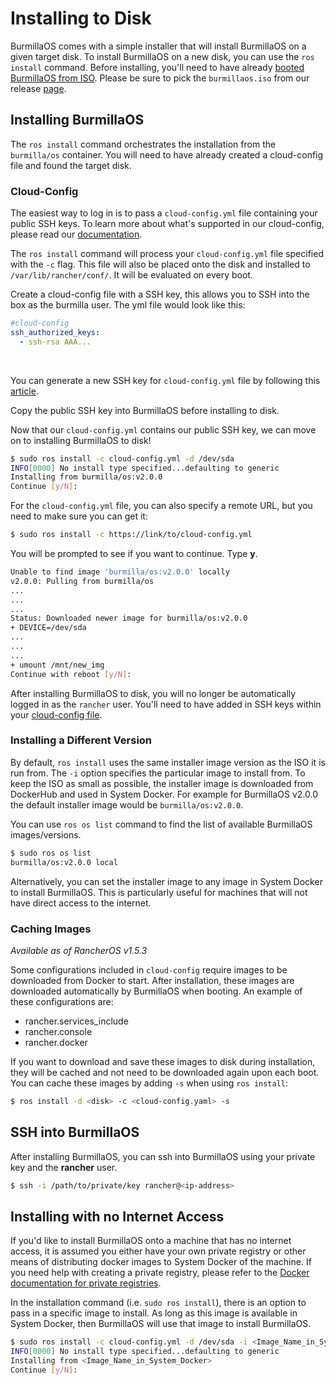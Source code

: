 # Installing to Disk

BurmillaOS comes with a simple installer that will install BurmillaOS on a given target disk. To install BurmillaOS on a new disk, you can use the `ros install` command. Before installing, you'll need to have already [booted BurmillaOS from ISO](/docs/installation/workstation//boot-from-iso). Please be sure to pick the `burmillaos.iso` from our release [page](https://github.com/burmilla/os/releases).

## Installing BurmillaOS

The `ros install` command orchestrates the installation from the `burmilla/os` container. You will need to have already created a cloud-config file and found the target disk.

### Cloud-Config

The easiest way to log in is to pass a `cloud-config.yml` file containing your public SSH keys. To learn more about what's supported in our cloud-config, please read our [documentation](/docs/configuration/base/#cloud-config).

The `ros install` command will process your `cloud-config.yml` file specified with the `-c` flag. This file will also be placed onto the disk and installed to `/var/lib/rancher/conf/`. It will be evaluated on every boot.

Create a cloud-config file with a SSH key, this allows you to SSH into the box as the burmilla user. The yml file would look like this:

```yaml
#cloud-config
ssh_authorized_keys:
  - ssh-rsa AAA...
```

<br>

You can generate a new SSH key for `cloud-config.yml` file by following this [article](https://help.github.com/articles/generating-ssh-keys/).

Copy the public SSH key into BurmillaOS before installing to disk.

Now that our `cloud-config.yml` contains our public SSH key, we can move on to installing BurmillaOS to disk!

```bash
$ sudo ros install -c cloud-config.yml -d /dev/sda
INFO[0000] No install type specified...defaulting to generic
Installing from burmilla/os:v2.0.0
Continue [y/N]:
```

For the `cloud-config.yml` file, you can also specify a remote URL, but you need to make sure you can get it:

```bash
$ sudo ros install -c https://link/to/cloud-config.yml
```

You will be prompted to see if you want to continue. Type **y**.

```bash
Unable to find image 'burmilla/os:v2.0.0' locally
v2.0.0: Pulling from burmilla/os
...
...
...
Status: Downloaded newer image for burmilla/os:v2.0.0
+ DEVICE=/dev/sda
...
...
...
+ umount /mnt/new_img
Continue with reboot [y/N]:
```

After installing BurmillaOS to disk, you will no longer be automatically logged in as the `rancher` user. You'll need to have added in SSH keys within your [cloud-config file](/docs/configuration/base/#cloud-config).

### Installing a Different Version

By default, `ros install` uses the same installer image version as the ISO it is run from. The `-i` option specifies the particular image to install from. To keep the ISO as small as possible, the installer image is downloaded from DockerHub and used in System Docker. For example for BurmillaOS v2.0.0 the default installer image would be `burmilla/os:v2.0.0`.

You can use `ros os list` command to find the list of available BurmillaOS images/versions.

```bash
$ sudo ros os list
burmilla/os:v2.0.0 local
```

Alternatively, you can set the installer image to any image in System Docker to install BurmillaOS. This is particularly useful for machines that will not have direct access to the internet.

### Caching Images

_Available as of RancherOS v1.5.3_

Some configurations included in `cloud-config` require images to be downloaded from Docker to start. After installation, these images are downloaded automatically by BurmillaOS when booting. An example of these configurations are:

- rancher.services_include
- rancher.console
- rancher.docker

If you want to download and save these images to disk during installation, they will be cached and not need to be downloaded again upon each boot. You can cache these images by adding `-s` when using `ros install`:

```bash
$ ros install -d <disk> -c <cloud-config.yaml> -s
```

## SSH into BurmillaOS

After installing BurmillaOS, you can ssh into BurmillaOS using your private key and the **rancher** user.

```bash
$ ssh -i /path/to/private/key rancher@<ip-address>
```

## Installing with no Internet Access

If you'd like to install BurmillaOS onto a machine that has no internet access, it is assumed you either have your own private registry or other means of distributing docker images to System Docker of the machine. If you need help with creating a private registry, please refer to the [Docker documentation for private registries](https://docs.docker.com/registry/).

In the installation command (i.e. `sudo ros install`), there is an option to pass in a specific image to install. As long as this image is available in System Docker, then BurmillaOS will use that image to install BurmillaOS.

```bash
$ sudo ros install -c cloud-config.yml -d /dev/sda -i <Image_Name_in_System_Docker>
INFO[0000] No install type specified...defaulting to generic
Installing from <Image_Name_in_System_Docker>
Continue [y/N]:
```
